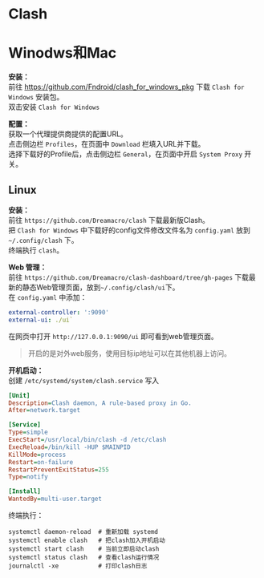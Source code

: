 # Clash

# Winodws和Mac
**安装：**  
前往 https://github.com/Fndroid/clash_for_windows_pkg 下载 `Clash for Windows` 安装包。  
双击安装 `Clash for Windows`   

**配置：**   
获取一个代理提供商提供的配置URL。  
点击侧边栏 `Profiles`，在页面中 `Download` 栏填入URL并下载。  
选择下载好的Profile后，点击侧边栏 `General`，在页面中开启 `System Proxy` 开关。

## Linux
**安装：**  
前往 `https://github.com/Dreamacro/clash` 下载最新版Clash。  
把 `Clash for Windows` 中下载好的config文件修改文件名为 `config.yaml` 放到 `~/.config/clash` 下。  
终端执行 `clash`。  

**Web 管理：**  
前往 `https://github.com/Dreamacro/clash-dashboard/tree/gh-pages` 下载最新的静态Web管理页面，放到`~/.config/clash/ui`下。  
在 `config.yaml` 中添加： 
``` yaml
external-controller: ':9090'
external-ui: ./ui`
```
在网页中打开 `http://127.0.0.1:9090/ui` 即可看到web管理页面。
> 开启的是对外web服务，使用目标ip地址可以在其他机器上访问。

**开机启动：**  
创建 `/etc/systemd/system/clash.service` 写入
``` ini
[Unit]
Description=Clash daemon, A rule-based proxy in Go.
After=network.target

[Service]
Type=simple
ExecStart=/usr/local/bin/clash -d /etc/clash
ExecReload=/bin/kill -HUP $MAINPID
KillMode=process
Restart=on-failure
RestartPreventExitStatus=255
Type=notify

[Install]
WantedBy=multi-user.target
```

终端执行：
``` shell
systemctl daemon-reload  # 重新加载 systemd
systemctl enable clash   # 把clash加入开机启动
systemctl start clash    # 当前立即启动clash
systemctl status clash   # 查看clash运行情况
journalctl -xe           # 打印clash日志
```

